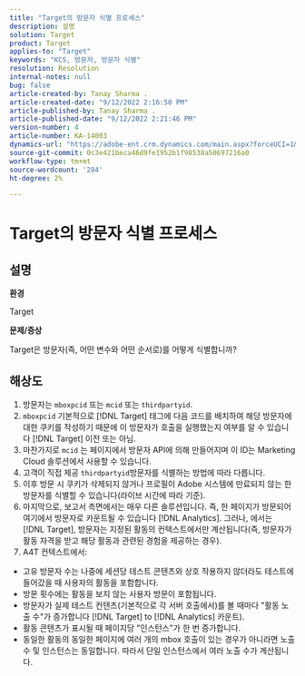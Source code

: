 ```yaml
---
title: "Target의 방문자 식별 프로세스"
description: 설명
solution: Target
product: Target
applies-to: "Target"
keywords: "KCS, 방문자, 방문자 식별"
resolution: Resolution
internal-notes: null
bug: false
article-created-by: Tanay Sharma .
article-created-date: "9/12/2022 2:16:50 PM"
article-published-by: Tanay Sharma .
article-published-date: "9/12/2022 2:21:46 PM"
version-number: 4
article-number: KA-14003
dynamics-url: "https://adobe-ent.crm.dynamics.com/main.aspx?forceUCI=1&pagetype=entityrecord&etn=knowledgearticle&id=31f96d89-a532-ed11-9db1-002248086735"
source-git-commit: 0c3e421beca46d9fe1952b1f98538a50697216a0
workflow-type: tm+mt
source-wordcount: '284'
ht-degree: 2%

---
```


# Target의 방문자 식별 프로세스

## 설명


<b>환경</b>

Target



<b>문제/증상</b>

Target은 방문자(즉, 어떤 변수와 어떤 순서로)를 어떻게 식별합니까?


## 해상도


1. 방문자는 `mboxpcid` 또는 `mcid` 또는 `thirdpartyid`.
2. `mboxpcid` 기본적으로 [!DNL Target] 태그에 다음 코드를 배치하여 해당 방문자에 대한 쿠키를 작성하기 때문에 이 방문자가 호출을 실행했는지 여부를 알 수 있습니다 [!DNL Target] 이전 또는 아님.
3. 마찬가지로 `mcid` 는 페이지에서 방문자 API에 의해 만들어지며 이 ID는 Marketing Cloud 솔루션에서 사용할 수 있습니다.
4. 고객이 직접 제공 `thirdpartyid`방문자를 식별하는 방법에 따라 다릅니다.
5. 이후 방문 시 쿠키가 삭제되지 않거나 프로필이 Adobe 시스템에 만료되지 않는 한 방문자를 식별할 수 있습니다(라이브 시간에 따라 기준).
6. 마지막으로, 보고서 측면에서는 매우 다른 솔루션입니다. 즉, 한 페이지가 방문되어 여기에서 방문자로 카운트될 수 있습니다 [!DNL Analytics]. 그러나, 에서는 [!DNL Target], 방문자는 지정된 활동의 컨텍스트에서만 계산됩니다(즉, 방문자가 활동 자격을 받고 해당 활동과 관련된 경험을 제공하는 경우).
7. A4T 컨텍스트에서:


- 고유 방문자 수는 나중에 세션당 테스트 콘텐츠와 상호 작용하지 않더라도 테스트에 들어갔을 때 사용자의 활동을 포함합니다.
- 방문 횟수에는 활동을 보지 않는 사용자 방문이 포함됩니다.
- 방문자가 실제 테스트 컨텐츠(기본적으로 각 서버 호출에서)를 볼 때마다 &quot;활동 노출 수&quot;가 증가합니다 [!DNL Target] to [!DNL Analytics] 카운트).
- 활동 콘텐츠가 표시될 때 페이지당 &quot;인스턴스&quot;가 한 번 증가합니다.
- 동일한 활동의 동일한 페이지에 여러 개의 mbox 호출이 있는 경우가 아니라면 노출 수 및 인스턴스는 동일합니다. 따라서 단일 인스턴스에서 여러 노출 수가 계산됩니다.


